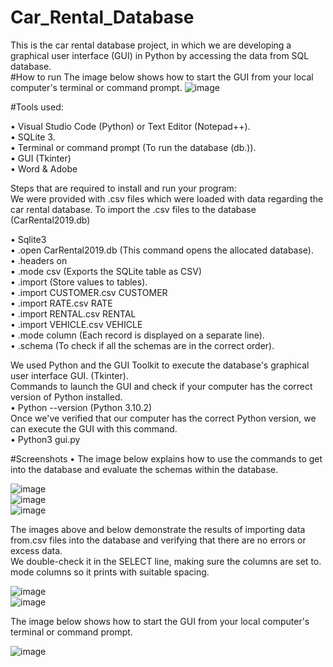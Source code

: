 # Car_Rental_Database

This is the car rental database project, in which we are developing a graphical user interface (GUI) in Python by accessing the data from SQL database. <br />
#How to run
The image below shows how to start the GUI from your local computer's terminal or command prompt.
![image](https://user-images.githubusercontent.com/60457052/169611705-5c850102-f080-4df1-9625-93407ab0ae66.png) <br />

#Tools used:

•	Visual Studio Code (Python) or Text Editor (Notepad++).  <br />
•	SQLite 3.  <br />
•	Terminal or command prompt (To run the database (db.)).  <br />
•	GUI (Tkinter)   <br />
•	Word & Adobe  <br />


Steps that are required to install and run your program:  <br />
We were provided with .csv files which were loaded with data regarding the car rental database. To import the .csv files to the database (CarRental2019.db)  <br />

•	 Sqlite3  <br />
•	.open CarRental2019.db (This command opens the allocated database).  <br />
•	.headers on   <br />
•	.mode csv (Exports the SQLite table as CSV)   <br />
•	.import (Store values to tables).  <br />
•	.import CUSTOMER.csv CUSTOMER  <br />
•	.import RATE.csv RATE  <br />
•	.import RENTAL.csv RENTAL  <br />
•	.import VEHICLE.csv VEHICLE  <br />
•	.mode column (Each record is displayed on a separate line).   <br />
•	.schema (To check if all the schemas are in the correct order).  <br />


We used Python and the GUI Toolkit to execute the database's graphical user interface GUI. (Tkinter).  <br />
Commands to launch the GUI and check if your computer has the correct version of Python installed.  <br />
•	Python --version (Python 3.10.2)    <br />
Once we've verified that our computer has the correct Python version, we can execute the GUI with this command.  <br />
•	Python3 gui.py   <br />

#Screenshots
•	The image below explains how to use the commands to get into the database and evaluate the schemas within the database.  <br />
 
 ![image](https://user-images.githubusercontent.com/60457052/169611556-c17b54cc-ee74-4524-a4f6-ecdda47f8fab.png) <br />
 ![image](https://user-images.githubusercontent.com/60457052/169611570-34222f69-4a24-4bfd-a451-5b1d95bf8d89.png) <br />
 ![image](https://user-images.githubusercontent.com/60457052/169611623-374aa46f-83e6-4e64-9694-ba2e22b6f7be.png) <br />

The images above and below demonstrate the results of importing data from.csv files into the database and verifying that there are no errors or excess data. <br />
We double-check it in the SELECT line, making sure the columns are set to. mode columns so it prints with suitable spacing.	  <br />

![image](https://user-images.githubusercontent.com/60457052/169611655-69a84441-e4a3-4127-9cb0-d2305148f2df.png)  <br />
![image](https://user-images.githubusercontent.com/60457052/169611677-4b5317db-fe1d-403f-b2d6-8a9d21d69cdb.png)  <br />

The image below shows how to start the GUI from your local computer's terminal or command prompt.  <br />
 
![image](https://user-images.githubusercontent.com/60457052/169611705-5c850102-f080-4df1-9625-93407ab0ae66.png) <br />
